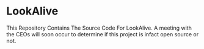 # LookAlive
This Repository Contains The Source Code For LookAlive.
A meeting with the CEOs will soon occur to determine if this project is infact open source or not.
